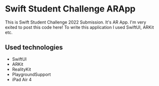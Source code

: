 # Swift Student Challenge ARApp
This is Swift Student Challenge 2022 Submission. It's AR App. I'm very exited to post this code here! To write this application I used SwiftUI, ARKit etc.

## Used technologies 
- SwiftUI
- ARKit
- RealityKit
- PlaygroundSupport
- iPad Air 4
